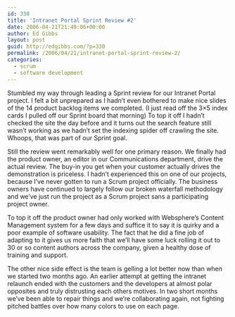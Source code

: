 ```yaml
---
id: 330
title: 'Intranet Portal Sprint Review #2'
date: 2006-04-21T21:49:06+00:00
author: Ed Gibbs
layout: post
guid: http://edgibbs.com/?p=330
permalink: /2006/04/21/intranet-portal-sprint-review-2/
categories:
  - scrum
  - software development
---
```

Stumbled my way through leading a Sprint review for our Intranet Portal project. I felt a bit unprepared as I hadn&#8217;t even bothered to make nice slides of the 14 product backlog items we completed. (I just read off the 3&#215;5 index cards I pulled off our Sprint board that morning) To top it off I hadn&#8217;t checked the site the day before and it turns out the search feature still wasn&#8217;t working as we hadn&#8217;t set the indexing spider off crawling the site. Whoops, that was part of our Sprint goal.

Still the review went remarkably well for one primary reason. We finally had the product owner, an editor in our Communications department, drive the actual review. The buy-in you get when your customer actually drives the demonstration is priceless. I hadn&#8217;t experienced this on one of our projects, because I&#8217;ve never gotten to run a Scrum project officially. The business owners have continued to largely follow our broken waterfall methodology and we&#8217;ve just run the project as a Scrum project sans a participating project owner.

To top it off the product owner had only worked with Websphere&#8217;s Content Management system for a few days and suffice it to say it is quirky and a poor example of software usability. The fact that he did a fine job of adapting to it gives us more faith that we&#8217;ll have some luck rolling it out to 30 or so content authors across the company, given a healthy dose of training and support. 

The other nice side effect is the team is gelling a lot better now than when we started two months ago. An earlier attempt at getting the intranet relaunch ended with the customers and the developers at almost polar opposites and truly distrusting each others motives. In two short months we&#8217;ve been able to repair things and we&#8217;re collaborating again, not fighting pitched battles over how many colors to use on each page.